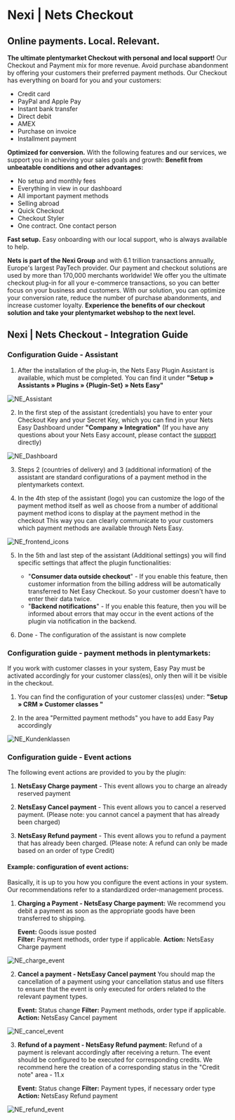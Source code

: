 # Nexi | Nets Checkout
## Online payments. Local. Relevant.

**The ultimate plentymarket Checkout with personal and local support!** Our Checkout and Payment mix for more revenue. Avoid purchase abandonment by offering your customers their preferred payment methods. Our Checkout has everything on board for you and your customers:

- Credit card
- PayPal and Apple Pay
- Instant bank transfer
- Direct debit
- AMEX
- Purchase on invoice
- Installment payment

**Optimized for conversion.** With the following features and our services, we support you in achieving your sales goals and growth: **Benefit from unbeatable conditions and other advantages:**

- No setup and monthly fees
- Everything in view in our dashboard
- All important payment methods
- Selling abroad
- Quick Checkout
- Checkout Styler
- One contract. One contact person

**Fast setup.** Easy onboarding with our local support, who is always available to help.

**Nets is part of the Nexi Group** and with 6.1 trillion transactions annually, Europe's largest PayTech provider. Our payment and checkout solutions are used by more than 170,000 merchants worldwide! We offer you the ultimate checkout plug-in for all your e-commerce transactions, so you can better focus on your business and customers. With our solution, you can optimize your conversion rate, reduce the number of purchase abandonments, and increase customer loyalty. **Experience the benefits of our checkout solution and take your plentymarket webshop to the next level.**

## Nexi | Nets Checkout - Integration Guide
### Configuration Guide - Assistant
1. After the installation of the plug-in, the Nets Easy Plugin Assistant is available, which must be completed. You can find it under **"Setup » Assistants » Plugins » {Plugin-Set} » Nets Easy"**

![NE_Assistant](https://cdn02.plentymarkets.com/ivnbujmb83j4/frontend/NexiNets_Checkout_Plugin_images/Userguide_images/NE_assistant_en.png)

2. In the first step of the assistant (credentials) you have to enter your Checkout Key and your Secret Key, which you can find in your Nets Easy Dashboard under **"Company » Integration"**
(If you have any questions about your Nets Easy account, please contact the [support](https://developers.nets.eu/nets-easy/en-EU/support/) directly)

![NE_Dashboard](https://cdn02.plentymarkets.com/ivnbujmb83j4/frontend/NexiNets_Checkout_Plugin_images/Userguide_images/NE_dashboard_en.png)

3. Steps 2 (countries of delivery) and 3 (additional information) of the assistant are standard configurations of a payment method in the plentymarkets context.

4. In the 4th step of the assistant (logo) you can customize the logo of the payment method itself as well as choose from a number of additional payment method icons to display at the payment method in the checkout 
This way you can clearly communicate to your customers which payment methods are available through Nets Easy.

![NE_frontend_icons](https://cdn02.plentymarkets.com/ivnbujmb83j4/frontend/NexiNets_Checkout_Plugin_images/Userguide_images/NE_icons_frontend.png)

5. In the 5th and last step of the assistant (Additional settings) you will find specific settings that affect the plugin functionalities:  
   - "**Consumer data outside checkout**" - If you enable this feature, then customer information from the billing address will be automatically transferred to Net Easy Checkout. So your customer doesn't have to enter their data twice.
   - "**Backend notifications**" - If you enable this feature, then you will be informed about errors that may occur in the event actions of the plugin via notification in the backend.

6. Done - The configuration of the assistant is now complete

### Configuration guide - payment methods in plentymarkets: 
If you work with customer classes in your system, Easy Pay must be activated accordingly for your customer class(es), only then will it be visible in the checkout.

1. You can find the configuration of your customer class(es) under: **"Setup » CRM » Customer classes "**

2. In the area "Permitted payment methods" you have to add Easy Pay accordingly

![NE_Kundenklassen](https://cdn02.plentymarkets.com/ivnbujmb83j4/frontend/NexiNets_Checkout_Plugin_images/Userguide_images/NE_kundenklasse_en.png)
### Configuration guide - Event actions
The following event actions are provided to you by the plugin:

1. **NetsEasy Charge payment** - This event allows you to charge an already reserved payment

2. **NetsEasy Cancel payment** - This event allows you to cancel a reserved payment. (Please note: you cannot cancel a payment that has already been charged)

3. **NetsEasy Refund payment** - This event allows you to refund a payment that has already been charged. (Please note: A refund can only be made based on an order of type Credit)

#### Example: configuration of event actions:  
Basically, it is up to you how you configure the event actions in your system. Our recommendations refer to a standardized order-management process.

1. **Charging a Payment - NetsEasy Charge payment:**
We recommend you debit a payment as soon as the appropriate goods have been transferred to shipping.

   **Event:**       Goods issue posted  
   **Filter:**      Payment methods, order type if applicable.
   **Action:**      NetsEasy Charge payment

![NE_charge_event](https://cdn02.plentymarkets.com/ivnbujmb83j4/frontend/NexiNets_Checkout_Plugin_images/Userguide_images/NE_charge_event_en.png)

2. **Cancel a payment - NetsEasy Cancel payment**
You should map the cancellation of a payment using your cancellation status and use filters to ensure that the event is only executed for orders related to the relevant payment types.

    **Event:**      Status change
    **Filter:**     Payment methods, order type if applicable.
    **Action:**     NetsEasy Cancel payment

![NE_cancel_event](https://cdn02.plentymarkets.com/ivnbujmb83j4/frontend/NexiNets_Checkout_Plugin_images/Userguide_images/NE_cancel_event_en.png)

3. **Refund of a payment - NetsEasy Refund payment:**
Refund of a payment is relevant accordingly after receiving a return. The event should be configured to be executed for corresponding credits. 
We recommend here the creation of a corresponding status in the "Credit note" area - 11.x 

    **Event:**      Status change
    **Filter:**     Payment types, if necessary order type
    **Action:**     NetsEasy Refund payment

![NE_refund_event](https://cdn02.plentymarkets.com/ivnbujmb83j4/frontend/NexiNets_Checkout_Plugin_images/Userguide_images/NE_refund_event_en.png)